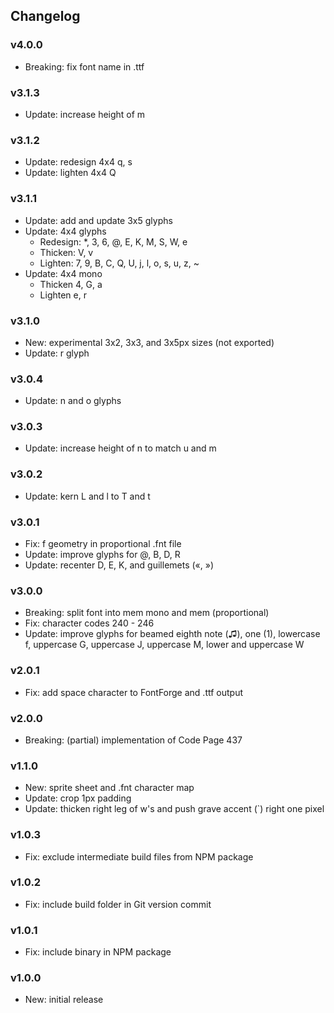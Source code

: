 ## Changelog

### v4.0.0
- Breaking: fix font name in .ttf

### v3.1.3
- Update: increase height of m

### v3.1.2
- Update: redesign 4x4 q, s
- Update: lighten 4x4 Q

### v3.1.1
- Update: add and update 3x5 glyphs
- Update: 4x4 glyphs
  - Redesign: *, 3, 6, @, E, K, M, S, W, e
  - Thicken: V, v
  - Lighten: 7, 9, B, C, Q, U, j, l, o, s, u, z, ~
- Update: 4x4 mono
  - Thicken 4, G, a
  - Lighten e, r

### v3.1.0
- New: experimental 3x2, 3x3, and 3x5px sizes (not exported)
- Update: r glyph

### v3.0.4
- Update: n and o glyphs

### v3.0.3
- Update: increase height of n to match u and m

### v3.0.2
- Update: kern L and l to T and t

### v3.0.1
- Fix: f geometry in proportional .fnt file
- Update: improve glyphs for @, B, D, R
- Update: recenter D, E, K, and guillemets («, »)

### v3.0.0
- Breaking: split font into mem mono and mem (proportional)
- Fix: character codes 240 - 246
- Update: improve glyphs for beamed eighth note (♫), one (1), lowercase f,
  uppercase G, uppercase J, uppercase M, lower and uppercase W

### v2.0.1
- Fix: add space character to FontForge and .ttf output

### v2.0.0
- Breaking: (partial) implementation of Code Page 437

### v1.1.0
- New: sprite sheet and .fnt character map
- Update: crop 1px padding
- Update: thicken right leg of w's and push grave accent (`) right one pixel

### v1.0.3
- Fix: exclude intermediate build files from NPM package

### v1.0.2
- Fix: include build folder in Git version commit

### v1.0.1
- Fix: include binary in NPM package

### v1.0.0
- New: initial release